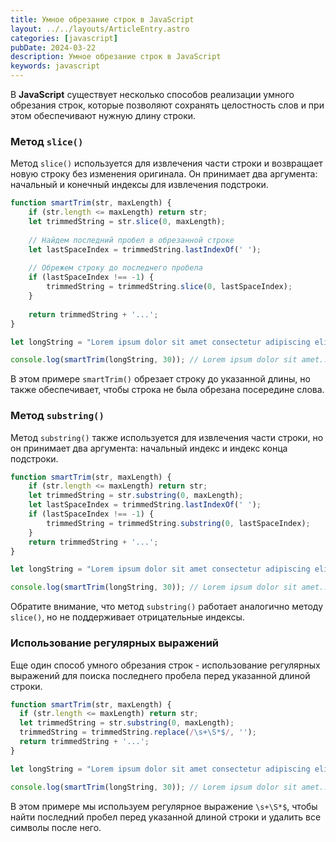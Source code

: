 ```yaml
---
title: Умное обрезание строк в JavaScript
layout: ../../layouts/ArticleEntry.astro
categories: [javascript]
pubDate: 2024-03-22
description: Умное обрезание строк в JavaScript
keywords: javascript
---
```


В **JavaScript** существует несколько способов реализации умного обрезания строк, которые позволяют сохранять целостность слов и при этом обеспечивают нужную длину строки.

### Метод `slice()`

Метод `slice()` используется для извлечения части строки и возвращает новую строку без изменения оригинала. Он принимает два аргумента: начальный и конечный индексы для извлечения подстроки.

```javascript
function smartTrim(str, maxLength) {
    if (str.length <= maxLength) return str;
    let trimmedString = str.slice(0, maxLength);
    
    // Найдем последний пробел в обрезанной строке
    let lastSpaceIndex = trimmedString.lastIndexOf(' ');
    
    // Обрежем строку до последнего пробела
    if (lastSpaceIndex !== -1) {
        trimmedString = trimmedString.slice(0, lastSpaceIndex);
    }
    
    return trimmedString + '...';
}

let longString = "Lorem ipsum dolor sit amet consectetur adipiscing elit.";

console.log(smartTrim(longString, 30)); // Lorem ipsum dolor sit amet...
```

В этом примере `smartTrim()` обрезает строку до указанной длины, но также обеспечивает, чтобы строка не была обрезана посередине слова.

### Метод `substring()`

Метод `substring()` также используется для извлечения части строки, но он принимает два аргумента: начальный индекс и индекс конца подстроки.

```javascript
function smartTrim(str, maxLength) {
    if (str.length <= maxLength) return str;
    let trimmedString = str.substring(0, maxLength);
    let lastSpaceIndex = trimmedString.lastIndexOf(' ');
    if (lastSpaceIndex !== -1) {
        trimmedString = trimmedString.substring(0, lastSpaceIndex);
    }
    return trimmedString + '...';
}

let longString = "Lorem ipsum dolor sit amet consectetur adipiscing elit.";

console.log(smartTrim(longString, 30)); // Lorem ipsum dolor sit amet...
```

Обратите внимание, что метод `substring()` работает аналогично методу `slice()`, но не поддерживает отрицательные индексы.

### Использование регулярных выражений

Еще один способ умного обрезания строк - использование регулярных выражений для поиска последнего пробела перед указанной длиной строки.

```javascript
function smartTrim(str, maxLength) {
  if (str.length <= maxLength) return str;
  let trimmedString = str.substring(0, maxLength);
  trimmedString = trimmedString.replace(/\s+\S*$/, '');
  return trimmedString + '...';
}

let longString = "Lorem ipsum dolor sit amet consectetur adipiscing elit.";

console.log(smartTrim(longString, 30)); // Lorem ipsum dolor sit amet...
```

В этом примере мы используем регулярное выражение `\s+\S*$`, чтобы найти последний пробел перед указанной длиной строки и удалить все символы после него.

